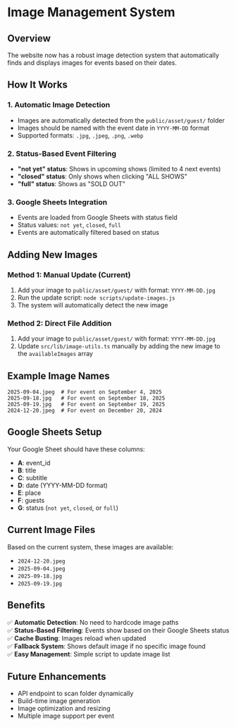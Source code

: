 # Image Management System

## Overview
The website now has a robust image detection system that automatically finds and displays images for events based on their dates.

## How It Works

### 1. **Automatic Image Detection**
- Images are automatically detected from the `public/asset/guest/` folder
- Images should be named with the event date in `YYYY-MM-DD` format
- Supported formats: `.jpg`, `.jpeg`, `.png`, `.webp`

### 2. **Status-Based Event Filtering**
- **"not yet" status**: Shows in upcoming shows (limited to 4 next events)
- **"closed" status**: Only shows when clicking "ALL SHOWS"
- **"full" status**: Shows as "SOLD OUT"

### 3. **Google Sheets Integration**
- Events are loaded from Google Sheets with status field
- Status values: `not yet`, `closed`, `full`
- Events are automatically filtered based on status

## Adding New Images

### Method 1: Manual Update (Current)
1. Add your image to `public/asset/guest/` with format: `YYYY-MM-DD.jpg`
2. Run the update script: `node scripts/update-images.js`
3. The system will automatically detect the new image

### Method 2: Direct File Addition
1. Add your image to `public/asset/guest/` with format: `YYYY-MM-DD.jpg`
2. Update `src/lib/image-utils.ts` manually by adding the new image to the `availableImages` array

## Example Image Names
```
2025-09-04.jpeg  # For event on September 4, 2025
2025-09-18.jpg   # For event on September 18, 2025
2025-09-19.jpg   # For event on September 19, 2025
2024-12-20.jpeg  # For event on December 20, 2024
```

## Google Sheets Setup
Your Google Sheet should have these columns:
- **A**: event_id
- **B**: title  
- **C**: subtitle
- **D**: date (YYYY-MM-DD format)
- **E**: place
- **F**: guests
- **G**: status (`not yet`, `closed`, or `full`)

## Current Image Files
Based on the current system, these images are available:
- `2024-12-20.jpeg`
- `2025-09-04.jpeg`
- `2025-09-18.jpg`
- `2025-09-19.jpg`

## Benefits
✅ **Automatic Detection**: No need to hardcode image paths  
✅ **Status-Based Filtering**: Events show based on their Google Sheets status  
✅ **Cache Busting**: Images reload when updated  
✅ **Fallback System**: Shows default image if no specific image found  
✅ **Easy Management**: Simple script to update image list  

## Future Enhancements
- API endpoint to scan folder dynamically
- Build-time image generation
- Image optimization and resizing
- Multiple image support per event

